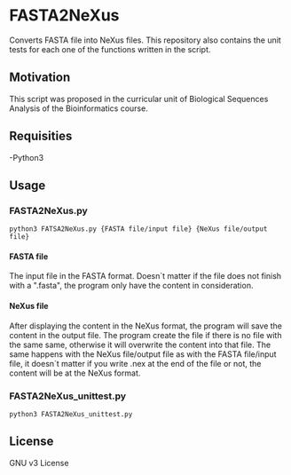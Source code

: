 # FASTA2NeXus
Converts FASTA file into NeXus files.
This repository also contains the unit tests for each one of the functions written in the script.
## Motivation
This script was proposed in the curricular unit of Biological Sequences Analysis of the Bioinformatics course. 
## Requisities
-Python3
## Usage
### FASTA2NeXus.py
`python3 FATSA2NeXus.py {FASTA file/input file} {NeXus file/output file}` 
#### FASTA file
The input file in the FASTA format. Doesn`t matter if the file does not finish with a ".fasta", the program only have the content in consideration.
#### NeXus file
After displaying the content in the NeXus format, the program will save the content in the output file.
The program create the file if there is no file with the same same, otherwise it will overwrite the content into that file.
The same happens with the NeXus file/output file as with the FASTA file/input file, it doesn´t matter if you write .nex at the end of the file or not, the content will be at the NeXus format.
### FASTA2NeXus_unittest.py
`python3 FASTA2NeXus_unittest.py` 
## License
GNU v3 License
